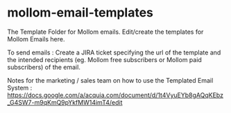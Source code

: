 mollom-email-templates
======================

The Template Folder for Mollom emails. Edit/create the templates for Mollom Emails here.

To send emails : 
Create a JIRA ticket specifying the url of the template and the intended recipients (eg. Mollom free subscribers or Mollom paid subscribers) of the email.

Notes for the marketing / sales team on how to use the Templated Email System : 
https://docs.google.com/a/acquia.com/document/d/1t4VyuEYb8gAQqKEbz_G4SW7-m9qKmQ9pYkfMW14imT4/edit


